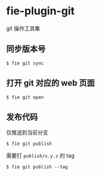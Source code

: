 # fie-plugin-git

git 操作工具集

## 同步版本号

```
$ fie git sync
```

## 打开 git 对应的 web 页面

```
$ fie git open
```

## 发布代码

仅推送到当前分支

```
$ fie git publish
```

需要打 `publish/x.y.z` 的 tag

```
$ fie git publish --tag
```
